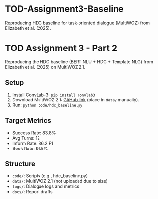 # TOD-Assignment3-Baseline
Reproducing HDC baseline for task-oriented dialogue (MultiWOZ) from Elizabeth et al. (2025).

# TOD Assignment 3 - Part 2
Reproducing the HDC baseline (BERT NLU + HDC + Template NLG) from Elizabeth et al. (2025) on MultiWOZ 2.1.

## Setup
1. Install ConvLab-3: `pip install convlab3`
2. Download MultiWOZ 2.1: [GitHub link](https://github.com/thu-coai/MultiWOZ-2.1) (place in `data/` manually).
3. Run: `python code/hdc_baseline.py`

## Target Metrics
- Success Rate: 83.8%
- Avg Turns: 12
- Inform Rate: 86.2 F1
- Book Rate: 91.5%

## Structure
- `code/`: Scripts (e.g., hdc_baseline.py)
- `data/`: MultiWOZ 2.1 (not uploaded due to size)
- `logs/`: Dialogue logs and metrics
- `docs/`: Report drafts